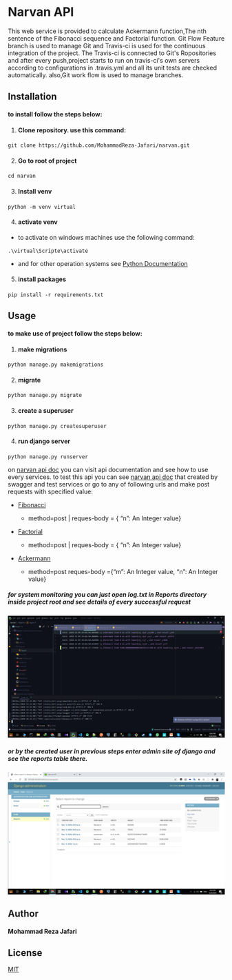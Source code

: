 # Narvan API

This web service is provided to calculate Ackermann function,The nth sentence of the Fibonacci sequence and Factorial function.
Git Flow Feature branch is used to manage Git and Travis-ci is used for the continuous integration of the project.
The Travis-ci is connected to Git's Ropositories and after every push,project starts to run on travis-ci's own servers according to configurations in .travis.yml 
and all its unit tests are checked automatically.
also,Git work flow is used to manage branches.

## Installation

#### to install follow the steps below:

1. #### Clone repository. use this command:

```
git clone https://github.com/MohammadReza-Jafari/narvan.git
```

2. #### Go to root of project
```
cd narvan
```

3. #### Install venv

```
python -m venv virtual
```

4. #### activate venv

- to activate on windows machines use the following command:

```
.\virtual\Scripte\activate
```

- and for other operation systems see [Python Documentation](https://docs.python.org/3/library/venv.html#creating-virtual-environments)

5. #### install packages
```
pip install -r requirements.txt
```



## Usage
#### to make use of project follow the steps below:

1. #### make migrations
```
python manage.py makemigrations
```

2. #### migrate
```
python manage.py migrate
```

3. #### create a superuser
```
python manage.py createsuperuser
```

4. #### run django server
```
python manage.py runserver
```

on [narvan api doc](http://127.0.0.1:8000/api/doc/) you can visit api documentation and see how to use every services.
to test this api you can see [narvan api doc](http://127.0.0.1:8000/api/doc/) that created by swagger and test services or go to any of following urls
and make post requests with specified value:

* [Fibonacci](http://127.0.0.1:8000/api/calculate/fibonacci)
   * method=post | reques-body = { “n”: An Integer value}


* [Factorial](http://127.0.0.1:8000/api/calculate/factorial)
   * method=post | reques-body = { “n”: An Integer value}

* [Ackermann](http://127.0.0.1:8000/api/calculate/ackermann)
   * method=post reques-body ={“m”: An Integer value, “n”: An Integer value}


##### for system monitoring you can just open log.txt in Reports directory inside project root and see details of every successful request <br />
![log.txt](https://github.com/MohammadReza-Jafari//pysru_bot/blob/master/3.png?raw=true) <br />

##### or by the created user in previous steps enter admin site of django and see the reports table there. <br/>
![log.txt](https://github.com/MohammadReza-Jafari//pysru_bot/blob/master/2.png?raw=true) <br />


## Author
#### Mohammad Reza Jafari

## License

[MIT](https://choosealicense.com/licenses/mit/)
